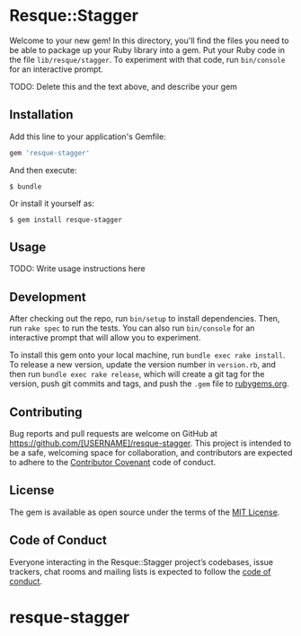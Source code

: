 # Resque::Stagger

Welcome to your new gem! In this directory, you'll find the files you need to be able to package up your Ruby library into a gem. Put your Ruby code in the file `lib/resque/stagger`. To experiment with that code, run `bin/console` for an interactive prompt.

TODO: Delete this and the text above, and describe your gem

## Installation

Add this line to your application's Gemfile:

```ruby
gem 'resque-stagger'
```

And then execute:

    $ bundle

Or install it yourself as:

    $ gem install resque-stagger

## Usage

TODO: Write usage instructions here

## Development

After checking out the repo, run `bin/setup` to install dependencies. Then, run `rake spec` to run the tests. You can also run `bin/console` for an interactive prompt that will allow you to experiment.

To install this gem onto your local machine, run `bundle exec rake install`. To release a new version, update the version number in `version.rb`, and then run `bundle exec rake release`, which will create a git tag for the version, push git commits and tags, and push the `.gem` file to [rubygems.org](https://rubygems.org).

## Contributing

Bug reports and pull requests are welcome on GitHub at https://github.com/[USERNAME]/resque-stagger. This project is intended to be a safe, welcoming space for collaboration, and contributors are expected to adhere to the [Contributor Covenant](http://contributor-covenant.org) code of conduct.

## License

The gem is available as open source under the terms of the [MIT License](https://opensource.org/licenses/MIT).

## Code of Conduct

Everyone interacting in the Resque::Stagger project’s codebases, issue trackers, chat rooms and mailing lists is expected to follow the [code of conduct](https://github.com/[USERNAME]/resque-stagger/blob/master/CODE_OF_CONDUCT.md).
# resque-stagger
